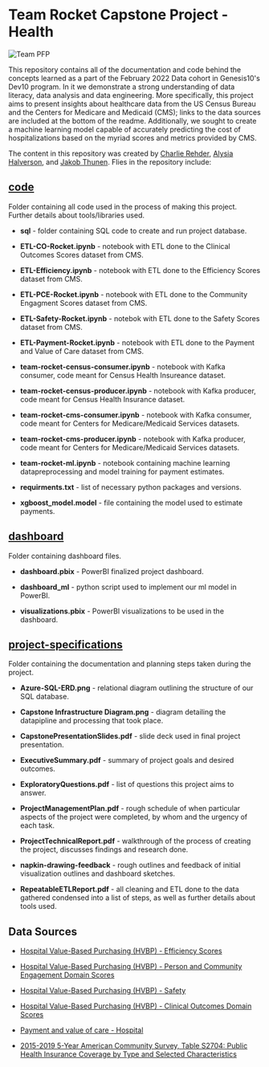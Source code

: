 # Team Rocket Capstone Project - Health

![Team PFP](https://static1.cbrimages.com/wordpress/wp-content/uploads/2021/09/pokemon-team-rocket-1274884-2.jpg)

This repository contains all of the documentation and code behind the concepts learned as a part of the February 2022 Data cohort in Genesis10's Dev10 program. In it we demonstrate a strong understanding of data literacy, data analysis and data engineering. More specifically, this project aims to present insights about healthcare data from the US Census Bureau and the Centers for Medicare and Medicaid (CMS); links to the data sources are included at the bottom of the readme. Additionally, we sought to create a machine learning model capable of accurately predicting the cost of hospitalizations based on the myriad scores and metrics provided by CMS.

The content in this repository was created by [Charlie Rehder](https://github.com/charlierehder), [Alysia Halverson](https://github.com/ahalverson1), and [Jakob Thunen](https://github.com/Jakob-T13). Flies in the repository include:

## [code](https://github.com/charlierehder/m11-capstone/tree/master/code)

Folder containing all code used in the process of making this project. Further details about tools/libraries used.

  * **sql** - folder containing SQL code to create and run project database.

  * **ETL-CO-Rocket.ipynb** - notebook with ETL done to the Clinical Outcomes Scores dataset from CMS.

  * **ETL-Efficiency.ipynb** - notebook with ETL done to the Efficiency Scores dataset from CMS.

  * **ETL-PCE-Rocket.ipynb** - notebook with ETL done to the Community Engagment Scores dataset from CMS.

  * **ETL-Safety-Rocket.ipynb** - notebok with ETL done to the Safety Scores dataset from CMS.

  * **ETL-Payment-Rocket.ipynb** - notebook with ETL done to the Payment and Value of Care dataset from CMS.

  * **team-rocket-census-consumer.ipynb** - notebook with Kafka consumer, code meant for Census Health Insureance dataset.

  * **team-rocket-census-producer.ipynb** - notebook with Kafka producer, code meant for Census Health Insurance dataset.

  * **team-rocket-cms-consumer.ipynb** - notebook with Kafka consumer, code meant for Centers for Medicare/Medicaid Services datasets.

  * **team-rocket-cms-producer.ipynb** - notebook with Kafka producer, code meant for Centers for Medicare/Medicaid Services datasets.

  * **team-rocket-ml.ipynb** - notebook containing machine learning datapreprocessing and model training for payment estimates.

  * **requirments.txt** - list of necessary python packages and versions.

  * **xgboost_model.model** - file containing the model used to estimate payments.

## [dashboard](https://github.com/charlierehder/m11-capstone/tree/master/dashboard)

Folder containing dashboard files.

  * **dashboard.pbix** - PowerBI finalized project dashboard.

  * **dashboard_ml** - python script used to implement our ml model in PowerBI.

  * **visualizations.pbix** - PowerBI visualizations to be used in the dashboard.

## [project-specifications](https://github.com/charlierehder/m11-capstone/tree/master/project-specifications)

Folder containing the documentation and planning steps taken during the project.

  * **Azure-SQL-ERD.png** - relational diagram outlining the structure of our SQL database.

  * **Capstone Infrastructure Diagram.png** - diagram detailing the datapipline and processing that took place. 

  * **CapstonePresentationSlides.pdf** - slide deck used in final project presentation.

  * **ExecutiveSummary.pdf** - summary of project goals and desired outcomes.

  * **ExploratoryQuestions.pdf** - list of questions this project aims to answer.

  * **ProjectManagementPlan.pdf** - rough schedule of when particular aspects of the project were completed, by whom and the urgency of each task.

  * **ProjectTechnicalReport.pdf** - walkthrough of the process of creating the project, discusses findings and research done.

  * **napkin-drawing-feedback** - rough outlines and feedback of initial visualization outlines and dashboard sketches.

  * **RepeatableETLReport.pdf** - all cleaning and ETL done to the data gathered condensed into a list of steps, as well as further details about tools used.

## Data Sources

 * [Hospital Value-Based Purchasing (HVBP) - Efficiency Scores](https://data.cms.gov/provider-data/dataset/su9h-3pvj)

 * [Hospital Value-Based Purchasing (HVBP) - Person and Community Engagement Domain Scores](https://data.cms.gov/provider-data/dataset/avtz-f2ge)

 * [Hospital Value-Based Purchasing (HVBP) - Safety](https://data.cms.gov/provider-data/dataset/dgmq-aat3)

 * [Hospital Value-Based Purchasing (HVBP) - Clinical Outcomes Domain Scores](https://data.cms.gov/provider-data/dataset/pudb-wetr)

 * [Payment and value of care - Hospital](https://data.cms.gov/provider-data/dataset/c7us-v4mf)

 * [2015-2019 5-Year American Community Survey, Table S2704: Public Health Insurance Coverage by Type and Selected Characteristics](https://data.census.gov/cedsci/table?t=Health%20Insurance&g=0100000US%240400000&tid=ACSST5Y2020.S2704&tp=true)
